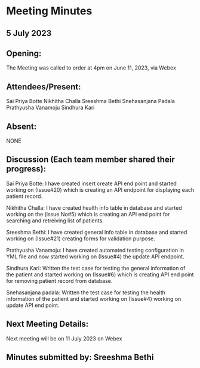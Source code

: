 # Meeting Minutes 

## 5 July 2023

## Opening:
The Meeting was called to order at 4pm on June 11, 2023, via Webex

## Attendees/Present:
Sai Priya Botte 
Nikhitha Challa
Sreeshma Bethi
Snehasanjana Padala
Prathyusha Vanamoju
Sindhura Kari
 
## Absent:
NONE

## Discussion (Each team member shared their progress):

Sai Priya Botte:
I have created insert create API end point  and started working on (Issue#20) which is creating an API endpoint for displaying each patient record. 

Nikhitha Challa:
I have created health info table in database and started working on the (issue No#5) which is creating an API end point for searching and retreiving list of patients.

Sreeshma Bethi:
I have created general Info table in database and started working on (Issue#21) creating forms for validation purpose.

Prathyusha Vanamoju:
I have created automated testing configuration in YML file and now started working on (Issue#4) the update API endpoint.

Sindhura Kari:
Written the test case for testing the general information of the patient and started working on (Issue#6) which is creating API end point for removing patient record from database.

Snehasanjana padala:
Written the test case for testing the health information of the patient and started working on (Issue#4) working on update API end point.


## Next Meeting Details:
Next meeting will be on 11 July 2023 on Webex

## Minutes submitted by:  Sreeshma Bethi